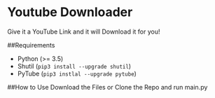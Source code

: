 # Youtube Downloader
 Give it a YouTube Link and it will Download it for you!

##Requirements
- Python (>= 3.5)
- Shutil (`pip3 install --upgrade shutil`)
- PyTube (`pip3 instlal --upgrade pytube`)

##How to Use
Download the Files or Clone the Repo and run main.py
